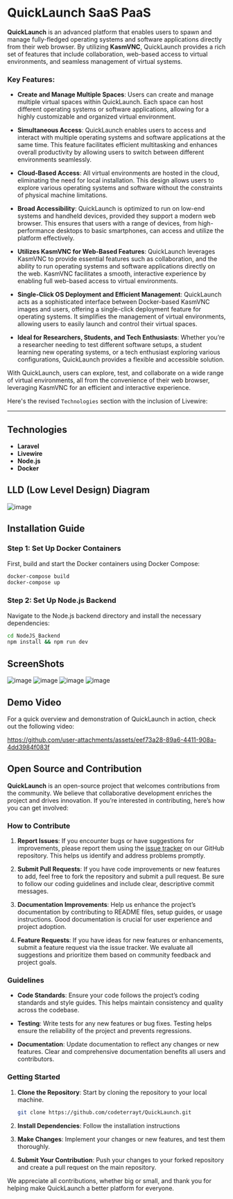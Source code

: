 # QuickLaunch SaaS PaaS
**QuickLaunch** is an advanced platform that enables users to spawn and manage fully-fledged operating systems and software applications directly from their web browser. By utilizing **KasmVNC**, QuickLaunch provides a rich set of features that include collaboration, web-based access to virtual environments, and seamless management of virtual systems.

### Key Features:

- **Create and Manage Multiple Spaces**: Users can create and manage multiple virtual spaces within QuickLaunch. Each space can host different operating systems or software applications, allowing for a highly customizable and organized virtual environment.

- **Simultaneous Access**: QuickLaunch enables users to access and interact with multiple operating systems and software applications at the same time. This feature facilitates efficient multitasking and enhances overall productivity by allowing users to switch between different environments seamlessly.

- **Cloud-Based Access**: All virtual environments are hosted in the cloud, eliminating the need for local installation. This design allows users to explore various operating systems and software without the constraints of physical machine limitations.

- **Broad Accessibility**: QuickLaunch is optimized to run on low-end systems and handheld devices, provided they support a modern web browser. This ensures that users with a range of devices, from high-performance desktops to basic smartphones, can access and utilize the platform effectively.

- **Utilizes KasmVNC for Web-Based Features**: QuickLaunch leverages KasmVNC to provide essential features such as collaboration, and the ability to run operating systems and software applications directly on the web. KasmVNC facilitates a smooth, interactive experience by enabling full web-based access to virtual environments.

- **Single-Click OS Deployment and Efficient Management**: QuickLaunch acts as a sophisticated interface between Docker-based KasmVNC images and users, offering a single-click deployment feature for operating systems. It simplifies the management of virtual environments, allowing users to easily launch and control their virtual spaces.

- **Ideal for Researchers, Students, and Tech Enthusiasts**: Whether you’re a researcher needing to test different software setups, a student learning new operating systems, or a tech enthusiast exploring various configurations, QuickLaunch provides a flexible and accessible solution.

With QuickLaunch, users can explore, test, and collaborate on a wide range of virtual environments, all from the convenience of their web browser, leveraging KasmVNC for an efficient and interactive experience.

Here's the revised `Technologies` section with the inclusion of Livewire:

---

## Technologies

- **Laravel**
- **Livewire**
- **Node.js**
- **Docker**

## LLD (Low Level Design) Diagram
![image](https://github.com/user-attachments/assets/51b4cf8d-a4d4-41b1-8c85-7de379e30f58)



## Installation Guide

### Step 1: Set Up Docker Containers

First, build and start the Docker containers using Docker Compose:

```bash
docker-compose build
docker-compose up
```

### Step 2: Set Up Node.js Backend

Navigate to the Node.js backend directory and install the necessary dependencies:

```bash
cd NodeJS_Backend
npm install && npm run dev
```

## ScreenShots 
![image](https://github.com/user-attachments/assets/eca2878b-bd9c-4610-b0a5-b0c483a4723c)
![image](https://github.com/user-attachments/assets/b83044af-461e-417d-a402-b5d44804509f)
![image](https://github.com/user-attachments/assets/52da08df-d8aa-4b00-a4ea-6484a99f673d)
![image](https://github.com/user-attachments/assets/85588907-c887-4e86-b4aa-526138fd53a3)



## Demo Video
For a quick overview and demonstration of QuickLaunch in action, check out the following video:


https://github.com/user-attachments/assets/eef73a28-89a6-4411-908a-4dd3984f083f





## Open Source and Contribution

**QuickLaunch** is an open-source project that welcomes contributions from the community. We believe that collaborative development enriches the project and drives innovation. If you’re interested in contributing, here’s how you can get involved:

### How to Contribute

1. **Report Issues**: If you encounter bugs or have suggestions for improvements, please report them using the [issue tracker](#) on our GitHub repository. This helps us identify and address problems promptly.

2. **Submit Pull Requests**: If you have code improvements or new features to add, feel free to fork the repository and submit a pull request. Be sure to follow our coding guidelines and include clear, descriptive commit messages.

3. **Documentation Improvements**: Help us enhance the project’s documentation by contributing to README files, setup guides, or usage instructions. Good documentation is crucial for user experience and project adoption.

4. **Feature Requests**: If you have ideas for new features or enhancements, submit a feature request via the issue tracker. We evaluate all suggestions and prioritize them based on community feedback and project goals.

<!-- 5. **Join the Community**: Engage with other contributors and users by joining discussions on our [discussion forum](#) or [chat channel](#). Collaboration and sharing ideas can lead to valuable insights and improvements. -->

### Guidelines

- **Code Standards**: Ensure your code follows the project’s coding standards and style guides. This helps maintain consistency and quality across the codebase.

- **Testing**: Write tests for any new features or bug fixes. Testing helps ensure the reliability of the project and prevents regressions.

- **Documentation**: Update documentation to reflect any changes or new features. Clear and comprehensive documentation benefits all users and contributors.

### Getting Started

1. **Clone the Repository**: Start by cloning the repository to your local machine.

   ```bash
   git clone https://github.com/codeterrayt/QuickLaunch.git
   ```
2. **Install Dependencies**: Follow the installation instructions 
3. **Make Changes**: Implement your changes or new features, and test them thoroughly.
4. **Submit Your Contribution**: Push your changes to your forked repository and create a pull request on the main repository.

We appreciate all contributions, whether big or small, and thank you for helping make QuickLaunch a better platform for everyone.


